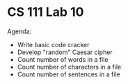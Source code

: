 # CS 111 Lab 10
Agenda:
* Write basic code cracker
* Develop "random" Caesar cipher
* Count number of words in a file
* Count number of characters in a file
* Count number of sentences in a file
